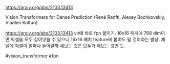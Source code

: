 https://arxiv.org/abs/2103.13413

Vision Transformers for Dense Prediction (René Ranftl, Alexey Bochkovskiy, Vladlen Koltun)

https://arxiv.org/abs/2103.13413 vit에 바로 fpn 붙이기. 16x16 패치에 768 dim이면 픽셀을 모두 집어넣을 수 있으니 16x16 패치 feature에 붙여도 될 것이라는 발상. 채널에 픽셀이 얼마나 들어갈까 세보는 것은 모두가 해보는 것인 듯.

#vision_transformer #fpn